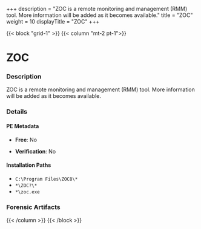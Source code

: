 +++
description = "ZOC is a remote monitoring and management (RMM) tool. More information will be added as it becomes available."
title = "ZOC"
weight = 10
displayTitle = "ZOC"
+++


{{< block "grid-1" >}}
{{< column "mt-2 pt-1">}}

# ZOC


### Description

ZOC is a remote monitoring and management (RMM) tool. More information will be added as it becomes available.




### Details


#### PE Metadata


- **Free**: No

- **Verification**: No




#### Installation Paths
- `C:\Program Files\ZOC8\*`
- `*\ZOC?\*`
- `*\zoc.exe`

### Forensic Artifacts










{{< /column >}}
{{< /block >}}
